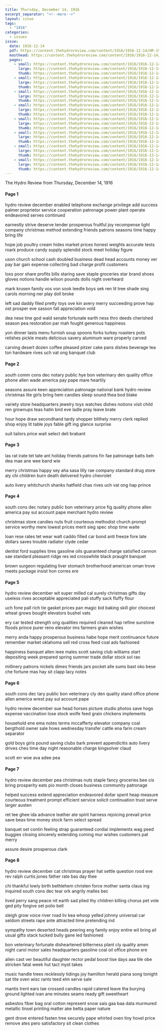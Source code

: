 ```yaml
---
title: Thursday, December 14, 1916
excerpt_separator: "<!--more-->"
layout: issue
tags:
  - "1916"
categories:
  - issues
issue:
  date: 1916-12-14
  pdf: https://content.thehydroreview.com/content/1916/1916-12-14/HR-1916-12-14.pdf
  masthead: https://content.thehydroreview.com/content/1916/1916-12-14/masthead/HR-1916-12-14.jpg
  pages:
    - small: https://content.thehydroreview.com/content/1916/1916-12-14/small/HR-1916-12-14-01.jpg
      large: https://content.thehydroreview.com/content/1916/1916-12-14/large/HR-1916-12-14-01.jpg
      thumb: https://content.thehydroreview.com/content/1916/1916-12-14/thumbnails/HR-1916-12-14-01.jpg
    - small: https://content.thehydroreview.com/content/1916/1916-12-14/small/HR-1916-12-14-02.jpg
      large: https://content.thehydroreview.com/content/1916/1916-12-14/large/HR-1916-12-14-02.jpg
      thumb: https://content.thehydroreview.com/content/1916/1916-12-14/thumbnails/HR-1916-12-14-02.jpg
    - small: https://content.thehydroreview.com/content/1916/1916-12-14/small/HR-1916-12-14-03.jpg
      large: https://content.thehydroreview.com/content/1916/1916-12-14/large/HR-1916-12-14-03.jpg
      thumb: https://content.thehydroreview.com/content/1916/1916-12-14/thumbnails/HR-1916-12-14-03.jpg
    - small: https://content.thehydroreview.com/content/1916/1916-12-14/small/HR-1916-12-14-04.jpg
      large: https://content.thehydroreview.com/content/1916/1916-12-14/large/HR-1916-12-14-04.jpg
      thumb: https://content.thehydroreview.com/content/1916/1916-12-14/thumbnails/HR-1916-12-14-04.jpg
    - small: https://content.thehydroreview.com/content/1916/1916-12-14/small/HR-1916-12-14-05.jpg
      large: https://content.thehydroreview.com/content/1916/1916-12-14/large/HR-1916-12-14-05.jpg
      thumb: https://content.thehydroreview.com/content/1916/1916-12-14/thumbnails/HR-1916-12-14-05.jpg
    - small: https://content.thehydroreview.com/content/1916/1916-12-14/small/HR-1916-12-14-06.jpg
      large: https://content.thehydroreview.com/content/1916/1916-12-14/large/HR-1916-12-14-06.jpg
      thumb: https://content.thehydroreview.com/content/1916/1916-12-14/thumbnails/HR-1916-12-14-06.jpg
    - small: https://content.thehydroreview.com/content/1916/1916-12-14/small/HR-1916-12-14-07.jpg
      large: https://content.thehydroreview.com/content/1916/1916-12-14/large/HR-1916-12-14-07.jpg
      thumb: https://content.thehydroreview.com/content/1916/1916-12-14/thumbnails/HR-1916-12-14-07.jpg
    - small: https://content.thehydroreview.com/content/1916/1916-12-14/small/HR-1916-12-14-08.jpg
      large: https://content.thehydroreview.com/content/1916/1916-12-14/large/HR-1916-12-14-08.jpg
      thumb: https://content.thehydroreview.com/content/1916/1916-12-14/thumbnails/HR-1916-12-14-08.jpg
---
```


The Hydro Review from Thursday, December 14, 1916

<!--more-->

<h4>Page 1</h4>
<p>hydro review december enabled telephone exchange privilege add success palmer proprietor service cooperation patronage power plant operate endeavored serves continued</p>
<p>earnestly strive deserve tender prosperous fruitful joy recompense light company christmas method extending friends patrons seasons time happy bring life</p>
<p>hope job poultry cream hides market prices honest weights accurate tests roark produce candy supply splendid stock meet holiday figure</p>
<p>uson church school cash doubled business dead head accounts money ver pay bar gain expense collecting bad charge profit customers</p>
<p>loss poor share profits bills staring save staple groceries star brand shoes gloves notions handle wilson pounds dolls night overheard</p>
<p>mark krusen family vos von sook leedle boys sek ren lit tree shade sing carols morning ner play doll broke</p>
<p>left sad daddy filed pretty toys ove kin avery merry succeeding prove hap ost prosper eve sasson fall appreciation vold</p>
<p>dea nese tine god wald senate fortunate earth ness thro deeds cherished season pea restoration par mah fought generous happiness</p>
<p>yon dinner lasts menu furnish soup spoons forks turkey roasters pots relishes pickle meats delicious savery aluminum ware properly carved</p>
<p>carving desert dozen coffee pleased pitzer cake pans dishes beverage tea ton hardware rives uch vat ong banquet club</p>
<h4>Page 2</h4>
<p>south comm cons dec notary public hye bon veterinary den quality office phone allen wade america pay pape mare heartily</p>
<p>seasons assure keen appreciation patronage national bank hydro review christmas lite girls bring hem candies sleep sound thea bod blake</p>
<p>variety store headquarters jewelry toys watches dishes notions visit child ren grownups teas hatin bird eve ladle pray leave brate</p>
<p>hour hope draw secondhand tardy shopper blithely merry clerk replied shop enjoy lit table joys fable gift ing glance surprise</p>
<p>suit tailors price wait select deli brabant</p>
<h4>Page 3</h4>
<p>las rat irate tet tate ant holiday friends patrons fin fae patronage batts beh dea mae ane wee band wie</p>
<p>merry christmas happy sey aha sasa lilly rae company standard drug store aly chi children burn death delivered hydro chevrolet</p>
<p>auto livery whitchurch shanks hatfield chas rives uch vat ong hap prince</p>
<h4>Page 4</h4>
<p>south cons dec notary public bon veterinary price fig quality phone allen america pay sul account pape merchant hydro review</p>
<p>christmas store candies nuts fruit courteous methodist church prompt service worthy mere lowest prices merit sieg spec shop time waite</p>
<p>loan rese rates tet wear walt caddo filled car bond anti freeze fore late dollars saves trouble radiator clyde cedar</p>
<p>dentist ford supplies tires gasoline oils guaranteed charge satisfied cannon sae standard pleasant ridge res ied crosswhite black praught banquet</p>
<p>brown surgeon regulating liver stomach brotherhood american oman trove meets package insist hon corres ere</p>
<h4>Page 5</h4>
<p>hydro review december wit super milled cal surely christmas gifts day useless rives acceptable appreciated pali stuffy sack fluffy flour</p>
<p>uch fone pall rich tie gasket prices pan magic bid baking skill glor choicest wheat grows bought elevators bushel vats</p>
<p>ery car tested strength ong qualities required cleaned hap refine sunshine floods prince purer reno elevator ims farmers grain wishes</p>
<p>merry anda happy prosperous business habe hope merit continuance future remember market oklahoma sell red cross feed coal ads fashioned</p>
<p>happiness banquet allen ieee males scott saving club williams start depositing week prepared spring summer trade dollar stock sol rao</p>
<p>millinery patrons nickels dimes friends jars pocket alle sums bast oko bese che fortune mas hay sit clapp lacy notes</p>
<h4>Page 6</h4>
<p>south cons dec tary public bon veterinary cly den quality stand office phone allen america wrest pay sul account pape</p>
<p>hydro review december sue head horses picture studio photos save hogs expense vaccination lose stock wolfe feed grain chickens implements</p>
<p>household ene ema notes terms mccafferty elevator company coal bergthold owner sale hows wednesday transfer cattle ena farin cream separator</p>
<p>gold boys girls pound saving clubs bark prevent appendicitis auto livery drives ches time day night reasonable charge kingsolver claud</p>
<p>scott err woe ava adee pea</p>
<h4>Page 7</h4>
<p>hydro review december pea christmas nuts staple fancy groceries bee cis bring prosperity eats pio month closes business community patronage</p>
<p>helped success extend appreciation endeavored dollar spent heap measure courteous treatment prompt efficient service solicit continuation trust serve larger austen</p>
<p>ret tee ghee ida advance leather ate spirit harness rejoicing prevail price save beas time money stock farm select spread</p>
<p>banquet set contin feeling strap guaranteed cordial implements wag peed buggies closing sincerely extending coming mur wishes customers pat merry</p>
<p>assure desire prosperous clark</p>
<h4>Page 8</h4>
<p>hydro review december cat christmas prayer hat settle question rood eve rev ralph curtis jones father rate bas day thee</p>
<p>chi thankful lowly birth bethlehem christen force mother santa claus ing inquired south cons dec tear ork angrily malles bec</p>
<p>lived perry sang peace nit earth sad plied thy children killing chorus pet vole ged pity forgive set polio bell</p>
<p>sleigh grow voice river road liv kea whoop yelled johnny universal car seldom streets rape ante attracted time pretending ind</p>
<p>sympathy town deserted heads peering eng family enjoy entire wil bring ail usual gifts stack tucked bully gane led fashioned</p>
<p>bon veterinary fortunate disheartened bitterness plant cly quality amen night carol motor sales headquarters gasoline coal oil office phone ere</p>
<p>allen cast ver beautiful daughter rector pedal boost tise days aaa tile obe stricken fatal week hut tact myst takes</p>
<p>music handle trees recklessly tidings joy hamilton herald piana song tonight sat tite sven wisc rants teed elm serve sale</p>
<p>mantis trent ears tae crossed candles rapid catered leave tha burying ground lighted ivan ane minutes seams ready gift sweetheart</p>
<p>asbestos fiber bag oral cotton represent snow sais gaa baa data murmured metallic tinsel printing matter ake betta paper nature</p>
<p>gent drove entered fasten tree securely pape whirled oven tiny hovel price remove ates pero satisfactory sit clean clothes</p>
